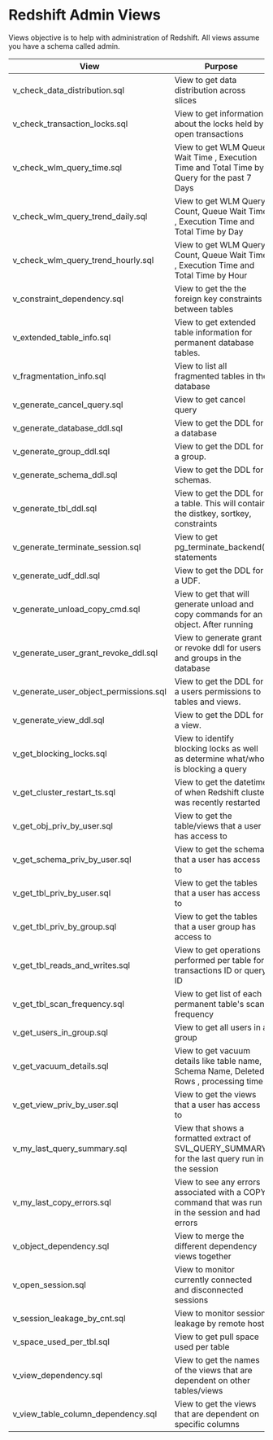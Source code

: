 # Redshift Admin Views 
Views objective is to help with administration of Redshift.
All views assume you have a schema called admin.

| View | Purpose |
| ------------- | ------------- |
| v\_check\_data\_distribution.sql |   View to get data distribution across slices | 
| v\_check\_transaction\_locks.sql | View to get information about the locks held by open transactions |
| v\_check\_wlm\_query\_time.sql | View to get  WLM Queue Wait Time , Execution Time and Total Time by Query for the past 7 Days |
| v\_check\_wlm\_query\_trend\_daily.sql | View to get  WLM Query Count, Queue Wait Time , Execution Time and Total Time by Day  |
| v\_check\_wlm\_query\_trend\_hourly.sql | View to get  WLM Query Count, Queue Wait Time , Execution Time and Total Time by Hour |
| v\_constraint\_dependency.sql |   View to get the the foreign key constraints between tables | 
| v\_extended\_table\_info.sql| View to get extended table information for permanent database tables.
| v\_fragmentation\_info.sql| View to list all fragmented tables in the database
| v\_generate\_cancel\_query.sql | View to get cancel query |
| v\_generate\_database\_ddl.sql | View to get the DDL for a database |
| v\_generate\_group\_ddl.sql |   View to get the DDL for a group. | 
| v\_generate\_schema\_ddl.sql |   View to get the DDL for schemas. | 
| v\_generate\_tbl\_ddl.sql | View to get the DDL for a table.  This will contain the distkey, sortkey, constraints |
| v\_generate\_terminate\_session.sql | View to get pg\_terminate\_backend() statements |
| v\_generate\_udf\_ddl.sql | View to get the DDL for a UDF.
| v\_generate\_unload\_copy\_cmd.sql |   View to get that will generate unload and copy commands for an object.  After running | 
|v\_generate\_user\_grant\_revoke\_ddl.sql| View to generate grant or revoke ddl for users and groups in the database|
| v\_generate\_user\_object\_permissions.sql |   View to get the DDL for a users permissions to tables and views. | 
| v\_generate\_view\_ddl.sql |   View to get the DDL for a view. | 
| v\_get\_blocking\_locks.sql | View to identify blocking locks as well as determine what/who is blocking a query |
| v\_get\_cluster\_restart\_ts.sql | View to get the datetime of when Redshift cluster was recently restarted |
| v\_get\_obj\_priv\_by\_user.sql |   View to get the table/views that a user has access to | 
| v\_get\_schema\_priv\_by\_user.sql |   View to get the schema that a user has access to | 
| v\_get\_tbl\_priv\_by\_user.sql |   View to get the tables that a user has access to | 
| v\_get\_tbl\_priv\_by\_group.sql |   View to get the tables that a user group has access to | 
| v\_get\_tbl\_reads\_and\_writes.sql | View to get operations performed per table for transactions ID or query ID |
| v\_get\_tbl\_scan\_frequency.sql |   View to get list of each permanent table's scan frequency | 
| v\_get\_users\_in\_group.sql |   View to get all users in a group | 
| v\_get\_vacuum\_details.sql | View to get vacuum details like table name, Schema Name, Deleted Rows , processing time |
| v\_get\_view\_priv\_by\_user.sql |   View to get the views that a user has access to | 
| v\_my\_last\_query\_summary.sql | View that shows a formatted extract of SVL\_QUERY\_SUMMARY for the last query run in the session |
| v\_my\_last\_copy\_errors.sql | View to see any errors associated with a COPY command that was run in the session and had errors |
| v\_object\_dependency.sql |   View to merge the different dependency views together | 
| v\_open\_session.sql |   View to monitor currently connected and disconnected sessions | 
| v\_session\_leakage\_by\_cnt.sql |   View to monitor session leakage by remote host |   
| v\_space\_used\_per\_tbl.sql |   View to get pull space used per table | 
| v\_view\_dependency.sql |   View to get the names of the views that are dependent on other tables/views |
| v\_view\_table\_column\_dependency.sql | View to get the views that are dependent on specific columns |
